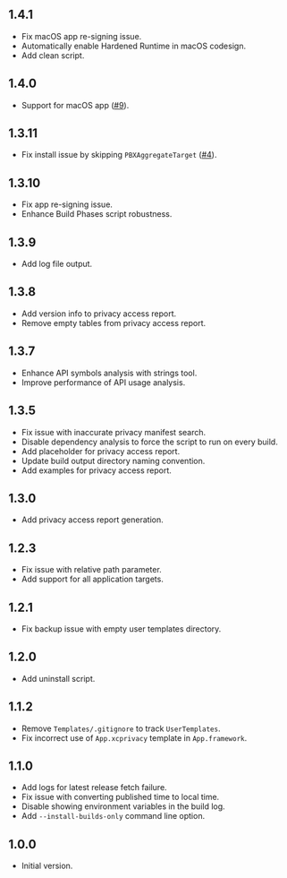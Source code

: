 ## 1.4.1
- Fix macOS app re-signing issue.
- Automatically enable Hardened Runtime in macOS codesign.
- Add clean script.

## 1.4.0
- Support for macOS app ([#9](https://github.com/crasowas/app_privacy_manifest_fixer/issues/9)).

## 1.3.11
- Fix install issue by skipping `PBXAggregateTarget` ([#4](https://github.com/crasowas/app_privacy_manifest_fixer/issues/4)).

## 1.3.10
- Fix app re-signing issue.
- Enhance Build Phases script robustness.

## 1.3.9
- Add log file output.

## 1.3.8
- Add version info to privacy access report.
- Remove empty tables from privacy access report.

## 1.3.7
- Enhance API symbols analysis with strings tool.
- Improve performance of API usage analysis.

## 1.3.5
- Fix issue with inaccurate privacy manifest search.
- Disable dependency analysis to force the script to run on every build.
- Add placeholder for privacy access report.
- Update build output directory naming convention.
- Add examples for privacy access report.

## 1.3.0
- Add privacy access report generation.

## 1.2.3
- Fix issue with relative path parameter.
- Add support for all application targets.

## 1.2.1
- Fix backup issue with empty user templates directory.

## 1.2.0
- Add uninstall script.

## 1.1.2
- Remove `Templates/.gitignore` to track `UserTemplates`.
- Fix incorrect use of `App.xcprivacy` template in `App.framework`.

## 1.1.0
- Add logs for latest release fetch failure.
- Fix issue with converting published time to local time.
- Disable showing environment variables in the build log.
- Add `--install-builds-only` command line option.

## 1.0.0
- Initial version.
